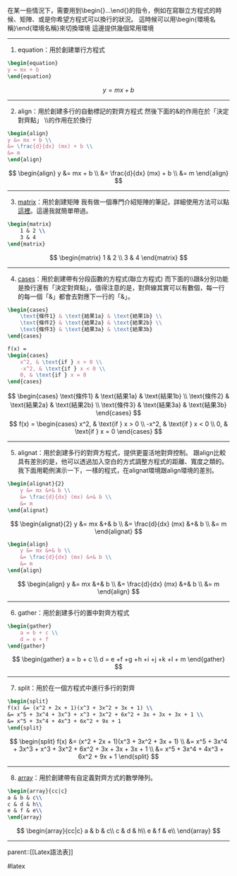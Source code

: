 在某一些情況下，需要用到\\begin{}...\\end{}的指令，例如在寫聯立方程式的時候、矩陣、或是你希望方程式可以換行的狀況。
這時候可以用\\begin{環境名稱}\\end{環境名稱}來切換環境
這邊提供幾個常用環境
- - -
1. equation：用於創建單行方程式
```Latex
\begin{equation}
y = mx + b 
\end{equation}
```
$$
\begin{equation}
y=mx+b
\end{equation}
$$
- - -
2. align：用於創建多行的自動標記的對齊方程式
然後下面的&的作用在於「決定對齊點」
\\\\的作用在於換行
```Latex
\begin{align}
y &= mx + b \\
&= \frac{d}{dx} (mx) + b \\
&= m
\end{align}
```
$$
\begin{align}
y &= mx + b \\
&= \frac{d}{dx} (mx) + b \\
&= m
\end{align}
$$
- - -
3. [matrix](知識/程式語言/Latex/基礎知識/語法表/矩陣.md)：用於創建矩陣
我有做一個專門介紹矩陣的筆記，詳細使用方法可以點[這裡](obsidian://open?vault=kuku_s_database&file=%E7%A8%8B%E5%BC%8F%E8%AA%9E%E8%A8%80%2FLatex%2F%E8%AA%9E%E6%B3%95%E8%A1%A8%2F%E7%9F%A9%E9%99%A3)。這邊我就簡單帶過。
```Latex
\begin{matrix}
    1 & 2 \\
    3 & 4
\end{matrix}
```
$$
\begin{matrix}
	1 & 2 \\
	3 & 4 
\end{matrix}
$$
- - -
4. [cases](條件表達式.md)：用於創建帶有分段函數的方程式(聯立方程式)
而下面的\\\\跟&分別功能是換行還有「決定對齊點」，值得注意的是，對齊線其實可以有數個，每一行的每一個「&」都會去對應下一行的「&」。
```Latex
\begin{cases}
    \text{條件1} & \text{結果1a} & \text{結果1b} \\
    \text{條件2} & \text{結果2a} & \text{結果2b} \\
    \text{條件3} & \text{結果3a} & \text{結果3b}
\end{cases}

f(x) =
\begin{cases}
    x^2, & \text{if } x > 0 \\
    -x^2, & \text{if } x < 0 \\
    0, & \text{if } x = 0
\end{cases}
```
$$
\begin{cases}
    \text{條件1} & \text{結果1a} & \text{結果1b} \\
    \text{條件2} & \text{結果2a} & \text{結果2b} \\
    \text{條件3} & \text{結果3a} & \text{結果3b}
\end{cases}
$$
$$
f(x) =
\begin{cases}
    x^2, & \text{if } x > 0 \\
    -x^2, & \text{if } x < 0 \\
    0, & \text{if } x = 0
\end{cases}
$$
- - -
5. alignat：用於創建多行的對齊方程式，提供更靈活地對齊控制。
跟align比較具有差別的是，他可以透過加入空白的方式調整方程式的距離、寬度之類的。
我下面用範例演示一下，一樣的程式，在alignat環境跟align環境的差別。
```Latex
\begin{alignat}{2}
    y &= mx &+& b \\
    &= \frac{d}{dx} (mx) &+& b \\
    &= m
\end{alignat}
```
$$
\begin{alignat}{2}
    y &= mx &+& b \\
    &= \frac{d}{dx} (mx) &+& b \\
    &= m
\end{alignat}
$$
```Latex
\begin{align}
    y &= mx &+& b \\
    &= \frac{d}{dx} (mx) &+& b \\
    &= m
\end{align}
```
$$
\begin{align}
    y &= mx &+& b \\
    &= \frac{d}{dx} (mx) &+& b \\
    &= m
\end{align}
$$
- - - 
6. gather：用於創建多行的置中對齊方程式
```Latex
\begin{gather}
    a = b + c \\
    d = e + f
\end{gather}
```
$$
\begin{gather}
    a = b + c \\
    d = e +f +g +h +i +j +k +l + m
\end{gather}
$$
- - -
7. split：用於在一個方程式中進行多行的對齊
```Latex
\begin{split} 
f(x) &= (x^2 + 2x + 1)(x^3 + 3x^2 + 3x + 1) \\ 
&= x^5 + 3x^4 + 3x^3 + x^3 + 3x^2 + 6x^2 + 3x + 3x + 3x + 1 \\ 
&= x^5 + 3x^4 + 4x^3 + 6x^2 + 9x + 1 
\end{split}
```
$$
\begin{split} 
f(x) &= (x^2 + 2x + 1)(x^3 + 3x^2 + 3x + 1) \\ 
&= x^5 + 3x^4 + 3x^3 + x^3 + 3x^2 + 6x^2 + 3x + 3x + 3x + 1 \\ 
&= x^5 + 3x^4 + 4x^3 + 6x^2 + 9x + 1 
\end{split}
$$
- - -
8. [array](知識/程式語言/Latex/基礎知識/語法表/矩陣.md)：用於創建帶有自定義對齊方式的數學陣列。
```Latex
\begin{array}{cc|c} 
a & b & c\\ 
c & d & h\\ 
e & f & e\\ 
\end{array}
```
$$
\begin{array}{cc|c} 
a & b & c\\ 
c & d & h\\ 
e & f & e\\
\end{array}
$$
- - -
parent::[[Latex語法表]]

#latex